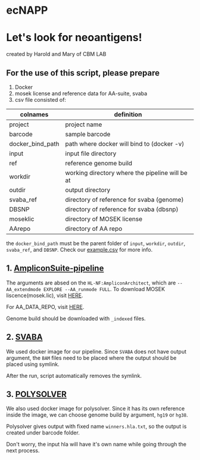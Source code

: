 # ecNAPP
# Let's look for neoantigens!

created by Harold and Mary of CBM LAB

## For the use of this script, please prepare
1) Docker
2) mosek license and reference data for AA-suite, svaba
3) csv file consisted of:

| colnames         | definition                                      |
|------------------|-------------------------------------------------|
| project          | project name                                    |
| barcode          | sample barcode                                  |
| docker_bind_path | path where docker will bind to (docker -v)      |
| input            | input file directory                            |
| ref              | reference genome build                          |
| workdir          | working directory where the pipeline will be at |
| outdir           | output directory                                |
| svaba_ref        | directory of reference for svaba (genome)       |
| DBSNP            | directory of reference for svaba (dbsnp)        |
| moseklic         | directory of MOSEK license                      |
| AArepo           | directory of AA repo                            |
	

the `docker_bind_path` must be the parent folder of `input`, `workdir`, `outdir`, `svaba_ref`, and `DBSNP`. Check our [example.csv](https://github.com/skadbswn/ecNAPP/blob/main/example.csv) for more info.

## 1. [AmpliconSuite-pipeline](https://github.com/jluebeck/AmpliconSuite-pipeline)

The arguments are absed on the `HL-NF:AmpliconArchitect`, which are ``` --AA_extendmode EXPLORE --AA_runmode FULL ```. 
To download MOSEK liscence(mosek.lic), visit [HERE](https://www.mosek.com/products/academic-licenses/).

For AA_DATA_REPO, visit [HERE](https://datasets.genepattern.org/?prefix=data/module_support_files/AmpliconArchitect/). 

Genome build should be downloaded with `_indexed` files.



## 2. [SVABA](https://github.com/walaj/svaba)

We used docker image for our pipeline. Since `SVABA` does not have output argument, the `BAM` files need to be placed where the output should be placed using symlink.

After the run, script automatically removes the symlink.

## 3. [POLYSOLVER](https://hub.docker.com/r/sachet/polysolver)

We also used docker image for polysolver. Since it has its own reference inside the image, we can choose genome build by argument, `hg19` or `hg38`.

Polysolver gives output with fixed name `winners.hla.txt`, so the output is created under barcode folder.

Don't worry, the input hla will have it's own name while going through the next process.
